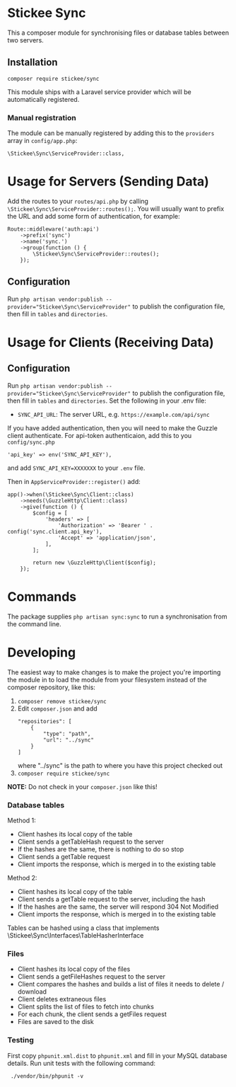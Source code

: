 # Stickee Sync

This a composer module for synchronising files or database tables between two servers.

## Installation

`composer require stickee/sync`

This module ships with a Laravel service provider which will be automatically registered.

### Manual registration

The module can be manually registered by adding this to the `providers` array in `config/app.php`:

```
\Stickee\Sync\ServiceProvider::class,
```

# Usage for Servers (Sending Data)

Add the routes to your `routes/api.php` by calling `\Stickee\Sync\ServiceProvider::routes();`.
You will usually want to prefix the URL and add some form of authentication, for example:
```
Route::middleware('auth:api')
    ->prefix('sync')
    ->name('sync.')
    ->group(function () {
        \Stickee\Sync\ServiceProvider::routes();
    });
```

## Configuration

Run `php artisan vendor:publish --provider="Stickee\Sync\ServiceProvider"` to publish the configuration file, then fill in `tables` and `directories`.

# Usage for Clients (Receiving Data)

## Configuration

Run `php artisan vendor:publish --provider="Stickee\Sync\ServiceProvider"` to publish the configuration file, then fill in `tables` and `directories`.
Set the following in your .env file:

 - `SYNC_API_URL`: The server URL, e.g. `https://example.com/api/sync`

If you have added authentication, then you will need to make the Guzzle client authenticate.
For api-token authenticaion, add this to you `config/sync.php`
```
'api_key' => env('SYNC_API_KEY'),
```
and add `SYNC_API_KEY=XXXXXXX` to your `.env` file.

Then in `AppServiceProvider::register()` add:

```
app()->when(\Stickee\Sync\Client::class)
    ->needs(\GuzzleHttp\Client::class)
    ->give(function () {
        $config = [
            'headers' => [
                'Authorization' => 'Bearer ' . config('sync.client.api_key'),
                'Accept' => 'application/json',
            ],
        ];

        return new \GuzzleHttp\Client($config);
    });
```

# Commands

The package supplies `php artisan sync:sync` to run a synchronisation from the command line.

# Developing

The easiest way to make changes is to make the project you're importing the module in to load the module from your filesystem instead of the composer repository, like this:

1. `composer remove stickee/sync`
2. Edit `composer.json` and add
    ```
    "repositories": [
        {
            "type": "path",
            "url": "../sync"
        }
    ]
    ```
    where "../sync" is the path to where you have this project checked out
3. `composer require stickee/sync`

**NOTE:** Do not check in your `composer.json` like this!

### Database tables

Method 1:
 - Client hashes its local copy of the table
 - Client sends a getTableHash request to the server
 - If the hashes are the same, there is nothing to do so stop
 - Client sends a getTable request
 - Client imports the response, which is merged in to the existing table

Method 2:
 - Client hashes its local copy of the table
 - Client sends a getTable request to the server, including the hash
 - If the hashes are the same, the server will respond 304 Not Modified
 - Client imports the response, which is merged in to the existing table

Tables can be hashed using a class that implements \Stickee\Sync\Interfaces\TableHasherInterface

### Files

 - Client hashes its local copy of the files
 - Client sends a getFileHashes request to the server
 - Client compares the hashes and builds a list of files it needs to delete / download
 - Client deletes extraneous files
 - Client splits the list of files to fetch into chunks
 - For each chunk, the client sends a getFiles request
 - Files are saved to the disk

 ### Testing

First copy `phpunit.xml.dist` to `phpunit.xml` and fill in your MySQL database details.
Run unit tests with the following command:

 ` ./vendor/bin/phpunit -v`
